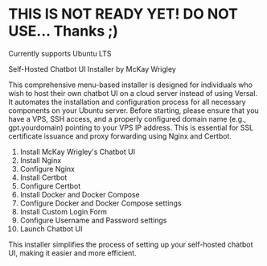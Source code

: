 # THIS IS NOT READY YET! DO NOT USE... Thanks ;)

Currently supports Ubuntu LTS

Self-Hosted Chatbot UI Installer by McKay Wrigley

This comprehensive menu-based installer is designed for individuals who wish to host their own chatbot UI on a cloud server instead of using Versal. It automates the installation and configuration process for all necessary components on your Ubuntu server. Before starting, please ensure that you have a VPS, SSH access, and a properly configured domain name (e.g., gpt.yourdomain) pointing to your VPS IP address. This is essential for SSL certificate issuance and proxy forwarding using Nginx and Certbot.

1. Install McKay Wrigley's Chatbot UI
2. Install Nginx
3. Configure Nginx
4. Install Certbot
5. Configure Certbot
6. Install Docker and Docker Compose
7. Configure Docker and Docker Compose settings
8. Install Custom Login Form
9. Configure Username and Password settings
10. Launch Chatbot UI


This installer simplifies the process of setting up your self-hosted chatbot UI, making it easier and more efficient.

